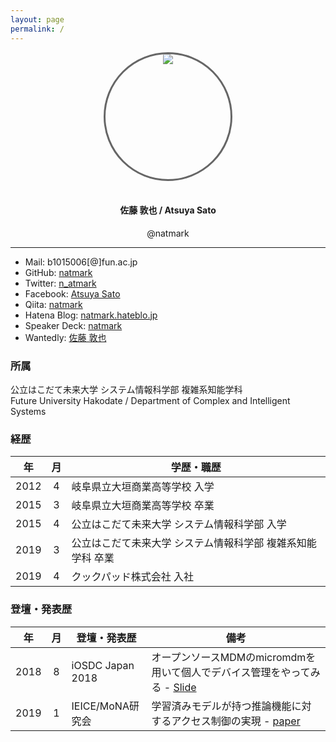 ```yaml
---
layout: page
permalink: /
---
```


<style>
.box {
    width: 200px;
    height: 200px;
    position: relative;
    overflow: hidden;
    border-radius: 200px;
    border: medium solid #666;
}
.image {
    position: absolute;
    left: 50%;
    transform: translate(-50%, 0%);
}
</style>
<div align="center">
  <div class="box">
    <img src="https://avatars3.githubusercontent.com/u/8342213?s=460&v=4" class="image">
  </div>
  <br>
  <h4> 佐藤 敦也 / Atsuya Sato</h4>
  <p>@natmark</p>
</div>

---

- Mail: b1015006[@]fun.ac.jp
- GitHub: [natmark](https://github.com/natmark)
- Twitter: [n_atmark](https://twitter.com/n_atmark)
- Facebook: [Atsuya Sato](https://www.facebook.com/atsuya.sato.10)
- Qiita: [natmark](https://qiita.com/natmark)
- Hatena Blog: [natmark.hateblo.jp](http://natmark.hateblo.jp/)
- Speaker Deck: [natmark](https://speakerdeck.com/natmark/)
- Wantedly: [佐藤 敦也](https://www.wantedly.com/users/11434799)

### 所属
公立はこだて未来大学 システム情報科学部 複雑系知能学科  
Future University Hakodate / Department of Complex and Intelligent Systems

### 経歴

|年|月| <center>学歴・職歴</center>|
|:--:|:--:|:---------|
|2012|4|岐阜県立大垣商業高等学校 入学|
|2015|3|岐阜県立大垣商業高等学校 卒業|
|2015|4|公立はこだて未来大学 システム情報科学部 入学|
|2019|3|公立はこだて未来大学 システム情報科学部 複雑系知能学科 卒業|
|2019|4|クックパッド株式会社 入社|

### 登壇・発表歴

|年|月| <center>登壇・発表歴</center>|<center>備考</center>|
|:--:|:--:|:---------|:------|
|2018|8|iOSDC Japan 2018|オープンソースMDMのmicromdmを用いて個人でデバイス管理をやってみる - [Slide](https://speakerdeck.com/natmark/iosdc2018-micromdm)|
|2019|1|IEICE/MoNA研究会|学習済みモデルが持つ推論機能に対するアクセス制御の実現 - [paper](https://www.ieice.org/ken/paper/20190117E1jb/)|



